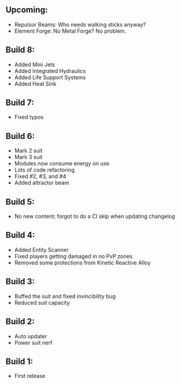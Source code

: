 ## Upcoming:
- Repulsor Beams: Who needs walking sticks anyway?
- Element Forge: No Metal Forge? No problem.

## Build 8:
- Added Mini Jets
- Added Integrated Hydraulics
- Added Life Support Systems
- Added Heat Sink

## Build 7:
- Fixed typos

## Build 6:
- Mark 2 suit
- Mark 3 suit
- Modules now consume energy on use
- Lots of code refactoring
- Fixed #2, #3, and #4
- Added attractor beam

## Build 5:
- No new content; forgot to do a CI skip when updating changelog

## Build 4:
- Added Entity Scanner
- Fixed players getting damaged in no PvP zones
- Removed some protections from Kinetic Reactive Alloy

## Build 3:
- Buffed the suit and fixed invincibility bug
- Reduced suit capacity

## Build 2:
- Auto updater
- Power suit nerf

## Build 1:
- First release